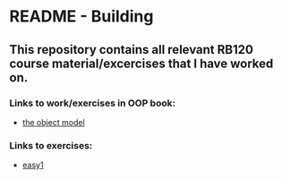 # README - Building #

## This repository contains all relevant RB120 course material/excercises that I have worked on.

### Links to work/exercises in OOP book:
- [the object model](https://github.com/aj-clarke/RB120/tree/main/01_the_object_model)

### Links to exercises:
- [easy1](https://github.com/aj-clarke/RB120/tree/main/small_problems/easy1)